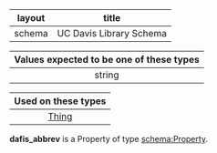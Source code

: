 | layout | title |
| ------------- |:-------------:|
| schema | UC Davis Library Schema    |

| Values expected to be one of these types  |
|:--------:|
| string |

| Used on these types  |
|:--------:|
| [Thing](http://schema.org/Thing) |
      
**dafis_abbrev** is a Property of type [schema:Property](http://schema.org/Property).<br /> 


